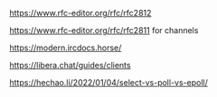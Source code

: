 https://www.rfc-editor.org/rfc/rfc2812

https://www.rfc-editor.org/rfc/rfc2811 for channels

https://modern.ircdocs.horse/

https://libera.chat/guides/clients

https://hechao.li/2022/01/04/select-vs-poll-vs-epoll/

